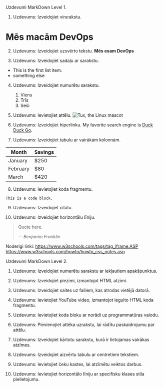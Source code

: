 Uzdevumi MarkDown Level 1.

1. Uzdevums: Izveidojiet virsrakstu.
# Mēs macām DevOps

2. Uzdevums: Izveidojiet uzsvērto tekstu.
**Mēs esam DevOps**

3. Uzdevums: Izveidojiet sadaļu ar sarakstu.
* This is the first list item.
* something else
 

4. Uzdevums: Izveidojiet numurētu sarakstu.
   1. Viens
   2. Trīs
   3. Seši

5. Uzdevums: Ievietojiet attēlu.
![Tux, the Linux mascot](https://mdg.imgix.net/assets/images/tux.png?auto=format&fit=clip&q=40&w=100)

6. Uzdevums: Izveidojiet hiperlinku.
My favorite search engine is [Duck Duck Go](https://duckduckgo.com).

7. Uzdevums: Izveidojiet tabulu ar vairākām kolonnām.

| Month    | Savings |
| -------- | ------- |
| January  | $250    |
| February | $80     |
| March    | $420    |

8. Uzdevums: Ievietojiet koda fragmentu.

```
This is a code block.
```

9. Uzdevums: Izveidojiet citātu.



10.  Uzdevums: Izveidojiet horizontālu līniju.

> Quote here.
>
> -- <cite>Benjamin Franklin</cite>


Noderigi linki:
https://www.w3schools.com/tags/tag_iframe.ASP
https://www.w3schools.com/howto/howto_css_notes.asp


Uzdevumi MarkDown Level 2.
1. Uzdevums: Izveidojiet numerētu sarakstu ar iekļautiem apakšpunktus.

2. Uzdevums: Izveidojiet piezīmi, izmantojot HTML atzīmi.

3. Uzdevums: Izveidojiet saites uz failiem, kas atrodas vietējā datorā.

4. Uzdevums: Ievietojiet YouTube video, izmantojot iegulto HTML koda fragmentu.

5. Uzdevums: Ievietojiet koda bloku ar norādi uz programmatūras valodu.

6. Uzdevums: Pievienojiet attēka uzrakstu, lai rādītu paskaidrojumu par attēlu.

7. Uzdevums: Izveidojiet kārtotu sarakstu, kurā ir lietojamas vairākas atzīmes.

8. Uzdevums: Izveidojiet aizvērtu tabulu ar centretiem tekstiem.

9. Uzdevums: Ievietojiet čeku kastes, lai atzīmētu veiktos darbus.

10.  Uzdevums: Ievietojiet horizontālo līniju ar specifisku klases stila pielietojumu.
